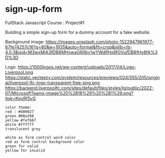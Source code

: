 # sign-up-form
FullStack Javascript Course : Project#1

Building a simple sign-up form for a dummy account for a fake website.

Background image: https://images.unsplash.com/photo-1522947961977-67fe74257c16?q=80&w=1935&auto=format&fit=crop&ixlib=rb-4.0.3&ixid=M3wxMjA3fDB8MHxwaG90by1wYWdlfHx8fGVufDB8fHx8fA%3D%3D

Logo: https://1000logos.net/wp-content/uploads/2017/04/Logo-Liverpool.png 
      https://static.vecteezy.com/system/resources/previews/024/555/205/original/liverpool-lfc-logo-transparent-free-png.png
      https://backend.liverpoolfc.com/sites/default/files/styles/lg/public/2022-07/MicrosoftTeams-image%20%2818%29%20%281%29.png?itok=KpyRf5vG

    color theme:
    red : #d00027
    green #00a398
    yellow #fef667
    white #ffffff
    translucent grey 

    white as form control word color
    red as form control background color
    green for valid
    yellow for invalid